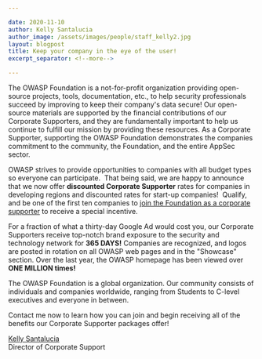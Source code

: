 ```yaml
---

date: 2020-11-10
author: Kelly Santalucia
author_image: /assets/images/people/staff_kelly2.jpg
layout: blogpost
title: Keep your company in the eye of the user! 
excerpt_separator: <!--more-->

---
```


The OWASP Foundation is a not-for-profit organization providing open-source projects, tools, documentation, etc., to help security professionals succeed by improving to keep their company's data secure! Our open-source materials are supported by the financial contributions of our Corporate Supporters, and they are fundamentally important to help us continue to fulfill our mission by providing these resources. As a Corporate Supporter, supporting the OWASP Foundation demonstrates the companies commitment to the community, the Foundation, and the entire AppSec sector.

OWASP strives to provide opportunities to companies with all budget types so everyone can participate.  That being said, we are happy to announce that we now offer **discounted Corporate Supporter** rates for companies in developing regions and discounted rates for start-up companies!  Qualify, and be one of the first ten companies to [join the Foundation as a corporate supporter](https://owasp.org/supporters/) to receive a special incentive.

<!--more-->
For a fraction of what a thirty-day Google Ad would cost you, our Corporate Supporters receive top-notch brand exposure to the security and technology network for **365 DAYS!** Companies are recognized, and logos are posted in rotation on all OWASP web pages and in the "Showcase" section. Over the last year, the OWASP homepage has been viewed over **ONE MILLION times!**

The OWASP Foundation is a global organization. Our community consists of individuals and companies worldwide, ranging from Students to C-level executives and everyone in between.

Contact me now to learn how you can join and begin receiving all of the benefits our Corporate Supporter packages offer!


[Kelly Santalucia](mailto:corporate.relations@owasp.com)<br>
Director of Corporate Support 
